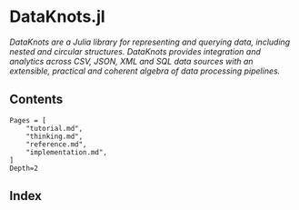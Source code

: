# DataKnots.jl

*DataKnots are a Julia library for representing and querying data,
including nested and circular structures. DataKnots provides
integration and analytics across CSV, JSON, XML and SQL data sources
with an extensible, practical and coherent algebra of data processing
pipelines.*


## Contents

```@contents
Pages = [
    "tutorial.md",
    "thinking.md",
    "reference.md",
    "implementation.md",
]
Depth=2
```

## Index

```@index
```
